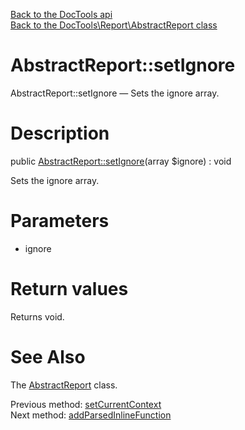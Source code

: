 [Back to the DocTools api](https://github.com/lingtalfi/DocTools/blob/master/doc/api/DocTools.md)<br>
[Back to the DocTools\Report\AbstractReport class](https://github.com/lingtalfi/DocTools/blob/master/doc/api/DocTools/Report/AbstractReport.md)


AbstractReport::setIgnore
================



AbstractReport::setIgnore — Sets the ignore array.




Description
================


public [AbstractReport::setIgnore](https://github.com/lingtalfi/DocTools/blob/master/doc/api/DocTools/Report/AbstractReport/setIgnore.md)(array $ignore) : void




Sets the ignore array.




Parameters
================


- ignore

    


Return values
================

Returns void.







See Also
================

The [AbstractReport](https://github.com/lingtalfi/DocTools/blob/master/doc/api/DocTools/Report/AbstractReport.md) class.

Previous method: [setCurrentContext](https://github.com/lingtalfi/DocTools/blob/master/doc/api/DocTools/Report/AbstractReport/setCurrentContext.md)<br>Next method: [addParsedInlineFunction](https://github.com/lingtalfi/DocTools/blob/master/doc/api/DocTools/Report/AbstractReport/addParsedInlineFunction.md)<br>

